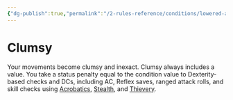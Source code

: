 ```yaml
---
{"dg-publish":true,"permalink":"/2-rules-reference/conditions/lowered-abilities/clumsy/"}
---
```


# Clumsy

Your movements become clumsy and inexact. Clumsy always includes a value. You take a status penalty equal to the condition value to Dexterity-based checks and DCs, including AC, Reflex saves, ranged attack rolls, and skill checks using [Acrobatics](https://2e.aonprd.com/Skills.aspx?ID=1), [Stealth](https://2e.aonprd.com/Skills.aspx?ID=15), and [Thievery](https://2e.aonprd.com/Skills.aspx?ID=17).